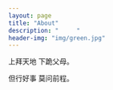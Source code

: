 ```yaml
---
layout: page
title: "About"
description: "     " 
header-img: "img/green.jpg"
---
```


上拜天地 下跪父母。

但行好事 莫问前程。





